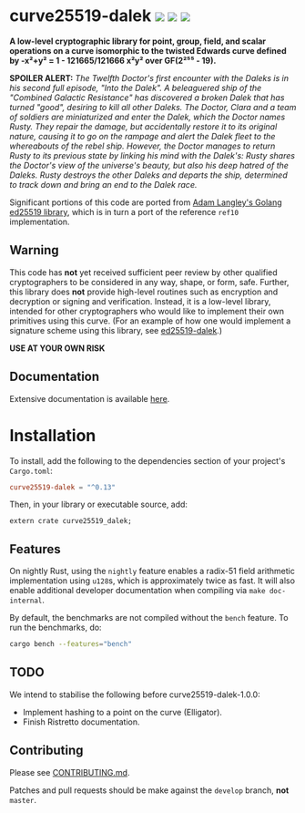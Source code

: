 
# curve25519-dalek  [![](https://img.shields.io/crates/v/curve25519-dalek.svg)](https://crates.io/crates/curve25519-dalek) [![](https://docs.rs/curve25519-dalek/badge.svg)](https://docs.rs/curve25519-dalek) [![](https://travis-ci.org/isislovecruft/curve25519-dalek.svg?branch=master)](https://travis-ci.org/isislovecruft/curve25519-dalek)

**A low-level cryptographic library for point, group, field, and scalar
operations on a curve isomorphic to the twisted Edwards curve defined by -x²+y²
= 1 - 121665/121666 x²y² over GF(2²⁵⁵ - 19).**

**SPOILER ALERT:** *The Twelfth Doctor's first encounter with the Daleks is in
his second full episode, "Into the Dalek". A beleaguered ship of the "Combined
Galactic Resistance" has discovered a broken Dalek that has turned "good",
desiring to kill all other Daleks. The Doctor, Clara and a team of soldiers
are miniaturized and enter the Dalek, which the Doctor names Rusty. They
repair the damage, but accidentally restore it to its original nature, causing
it to go on the rampage and alert the Dalek fleet to the whereabouts of the
rebel ship. However, the Doctor manages to return Rusty to its previous state
by linking his mind with the Dalek's: Rusty shares the Doctor's view of the
universe's beauty, but also his deep hatred of the Daleks. Rusty destroys the
other Daleks and departs the ship, determined to track down and bring an end
to the Dalek race.*

Significant portions of this code are ported from [Adam Langley's
Golang ed25519 library](https://github.com/agl/ed25519), which is in
turn a port of the reference `ref10` implementation.

## Warning

This code has **not** yet received sufficient peer review by other qualified
cryptographers to be considered in any way, shape, or form, safe.  Further,
this library does **not** provide high-level routines such as encryption and
decryption or signing and verification.  Instead, it is a low-level library,
intended for other cryptographers who would like to implement their own
primitives using this curve.  (For an example of how one would implement a
signature scheme using this library, see
[ed25519-dalek](https://github.com/isislovecruft/ed25519-dalek).)

**USE AT YOUR OWN RISK**

## Documentation

Extensive documentation is available [here](https://docs.rs/curve25519-dalek).

# Installation

To install, add the following to the dependencies section of your project's
`Cargo.toml`:

```toml
curve25519-dalek = "^0.13"
```

Then, in your library or executable source, add:

    extern crate curve25519_dalek;

## Features

On nightly Rust, using the `nightly` feature enables a radix-51 field
arithmetic implementation using `u128`s, which is approximately twice as
fast.  It will also enable additional developer documentation when
compiling via `make doc-internal`.

By default, the benchmarks are not compiled without the `bench`
feature.  To run the benchmarks, do:

```sh
cargo bench --features="bench"
```

## TODO

We intend to stabilise the following before curve25519-dalek-1.0.0:

* Implement hashing to a point on the curve (Elligator).
* Finish Ristretto documentation.

## Contributing

Please see
[CONTRIBUTING.md](https://github.com/isislovecruft/curve25519-dalek/blob/master/CONTRIBUTING.md).

Patches and pull requests should be make against the `develop`
branch, **not** `master`.
